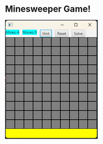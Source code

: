 # Minesweeper Game!
![Minesweeper GUI](https://github.com/sahildayal/Minesweeper/blob/main/m1.png "Minesweeper GUI") 
